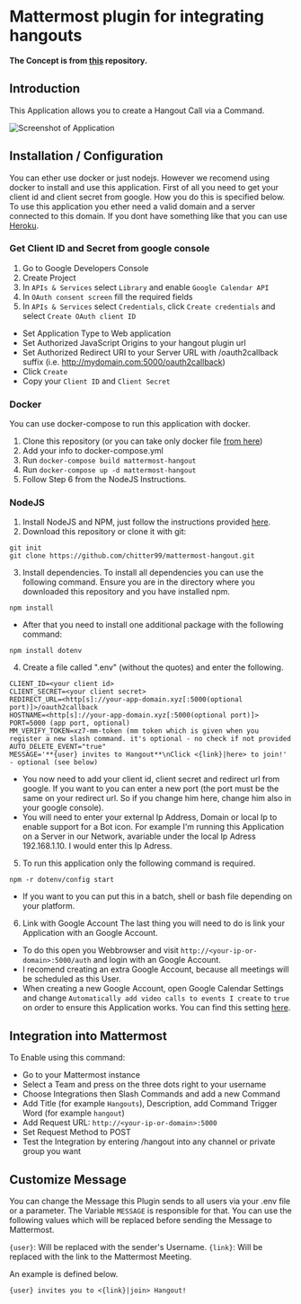 # Mattermost plugin for integrating hangouts

**The Concept is from [this](https://github.com/suda/slack-hangout) repository.**

## Introduction

This Application allows you to create a Hangout Call via a Command.

![Screenshot of Application](screenshots/screenshot1.jpg)

## Installation / Configuration

You can ether use docker or just nodejs. However we recomend using docker to install and use this application.
First of all you need to get your client id and client secret from google. How you do this is specified below.
To use this application you ether need a valid domain and a server connected to this domain. If you dont have something like that you can use [Heroku](http://www.heroku.com). 

### Get Client ID and Secret from google console

1. Go to Google Developers Console
2. Create Project
3. In `APIs & Services` select `Library` and enable `Google Calendar API`
4. In `OAuth consent screen` fill the required fields
5. In `APIs & Services` select `Credentials`, click `Create credentials` and select `Create OAuth client ID`
  * Set Application Type to Web application
  * Set Authorized JavaScript Origins to your hangout plugin url
  * Set Authorized Redirect URI to your Server URL with /oauth2callback suffix (i.e. http://mydomain.com:5000/oauth2callback)
  * Click `Create`
  * Copy your `Client ID` and `Client Secret`

### Docker

You can use docker-compose to run this application with docker.

1. Clone this repository (or you can take only docker file [from here](https://github.com/chitter99/mattermost-hangout-docker))
2. Add your info to docker-compose.yml
3. Run `docker-compose build mattermost-hangout`
4. Run `docker-compose up -d mattermost-hangout`
5. Follow Step 6 from the NodeJS Instructions.
 
### NodeJS

1. Install NodeJS and NPM, just follow the instructions provided [here](https://howtonode.org/how-to-install-nodejs). 
2. Download this repository or clone it with git:
```
git init
git clone https://github.com/chitter99/mattermost-hangout.git
```

3. Install dependencies. To install all dependencies you can use the following command. Ensure you are in the directory where you downloaded this repository and you have installed npm.
```
npm install
```
 * After that you need to install one additional package with the following command:
```
npm install dotenv
```

4. Create a file called ".env" (without the quotes) and enter the following.
```
CLIENT_ID=<your client id>
CLIENT_SECRET=<your client secret>
REDIRECT_URL=<http[s]://your-app-domain.xyz[:5000(optional port)]>/oauth2callback
HOSTNAME=<http[s]://your-app-domain.xyz[:5000(optional port)]>
PORT=5000 (app port, optional)
MM_VERIFY_TOKEN=xz7-mm-token (mm token which is given when you register a new slash command. it's optional - no check if not provided
AUTO_DELETE_EVENT="true"
MESSAGE='**{user} invites to Hangout**\nClick <{link}|here> to join!' - optional (see below)
```
  * You now need to add your client id, client secret and redirect url from google. If you want to you can enter a new port (the port must be the same on your redirect url. So if you change him here, change him also in your google console). 
  * You will need to enter your external Ip Address, Domain or local Ip to enable support for a Bot icon. For example I'm running this Application on a Server in our Network, avariable under the local Ip Adress 192.168.1.10. I would enter this Ip Adress.
 
5. To run this application only the following command is required.
```
npm -r dotenv/config start
```
 * If you want to you can put this in a batch, shell or bash file depending on your platform.

6. Link with Google Account The last thing you will need to do is link your Application with an Google Account.
  * To do this open you Webbrowser and visit `http://<your-ip-or-domain>:5000/auth` and login with an Google Account.
  * I recomend creating an extra Google Account, because all meetings will be scheduled as this User.
  * When creating a new Google Account, open Google Calendar Settings and change `Automatically add video calls to events I create` to `true` on order to ensure this Application works. You can find this setting [here](https://calendar.google.com/calendar/render#settings-general_11).

## Integration into Mattermost

To Enable using this command:
- Go to your Mattermost instance 
- Select a Team and press on the three dots right to your username
- Choose Integrations then Slash Commands and add a new Command
- Add Title (for example `Hangouts`), Description, add Command Trigger Word (for example `hangout`)
- Add Request URL: `http://<your-ip-or-domain>:5000` 
- Set Request Method to POST 
- Test the Integration by entering /hangout into any channel or private group you want

## Customize Message

You can change the Message this Plugin sends to all users via your .env file or a parameter. The Variable `MESSAGE` is responsible for that. You can use the following values which will be replaced before sending the Message to Mattermost.

`{user}`: Will be replaced with the sender's Username.
`{link}`: Will be replaced with the link to the Mattermost Meeting.

An example is defined below.
```
{user} invites you to <{link}|join> Hangout!
```







